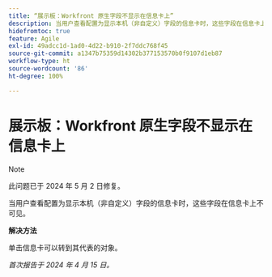 ```yaml
---
title: “展示板：Workfront 原生字段不显示在信息卡上”
description: 当用户查看配置为显示本机（非自定义）字段的信息卡时，这些字段在信息卡上不可见。
hidefromtoc: true
feature: Agile
exl-id: 49adcc1d-1ad0-4d22-b910-2f7ddc768f45
source-git-commit: a1347b75359d14302b377153570b0f9107d1eb87
workflow-type: ht
source-wordcount: '86'
ht-degree: 100%

---
```


# 展示板：Workfront 原生字段不显示在信息卡上

>[!NOTE]
>
>此问题已于 2024 年 5 月 2 日修复。

当用户查看配置为显示本机（非自定义）字段的信息卡时，这些字段在信息卡上不可见。

**解决方法**

单击信息卡可以转到其代表的对象。

_首次报告于 2024 年 4 月 15 日。_

